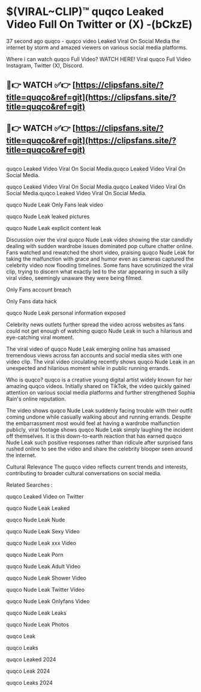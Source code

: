 # $(VIRAL~CLIP)™ quqco Leaked Video Full On Twitter or (X) -(bCkzE)
37 second ago quqco - quqco video Leaked Viral On Social Media the internet by storm and amazed viewers on various social media platforms.

Where i can watch quqco Full Video? WATCH HERE! Viral quqco Full Video Instagram, Twitter (X), Discord.

## 🔴👉 WATCH ✅👉 [https://clipsfans.site/?title=quqco&ref=git](https://clipsfans.site/?title=quqco&ref=git)
## 🔴👉 WATCH ✅👉 [https://clipsfans.site/?title=quqco&ref=git](https://clipsfans.site/?title=quqco&ref=git)
##
quqco Leaked Video Viral On Social Media.quqco Leaked Video Viral On Social Media.

quqco Leaked Video Viral On Social Media.quqco Leaked Video Viral On Social Media.quqco Leaked Video Viral On Social Media.

quqco Nude Leak Only Fans leak video

quqco Nude Leak leaked pictures

quqco Nude Leak explicit content leak

Discussion over the viral quqco Nude Leak video showing the star candidly dealing with sudden wardrobe issues dominated pop culture chatter online. Fans watched and rewatched the short video, praising quqco Nude Leak for taking the malfunction with grace and humor even as cameras captured the celebrity video now flooding timelines. Some fans have scrutinized the viral clip, trying to discern what exactly led to the star appearing in such a silly viral video, seemingly unaware they were being filmed.


Only Fans account breach

Only Fans data hack

quqco Nude Leak personal information exposed

Celebrity news outlets further spread the video across websites as fans could not get enough of watching quqco Nude Leak in such a hilarious and eye-catching viral moment.


The viral video of quqco Nude Leak emerging online has amassed tremendous views across fan accounts and social media sites with one video clip. The viral video circulating recently shows quqco Nude Leak in an unexpected and hilarious moment while in public running errands.


Who is quqco? quqco is a creative young digital artist widely known for her amazing quqco videos. Initially shared on TikTok, the video quickly gained attention on various social media platforms and further strengthened Sophia Rain's online reputation.

The video shows quqco Nude Leak suddenly facing trouble with their outfit coming undone while casually walking about and running errands. Despite the embarrassment most would feel at having a wardrobe malfunction publicly, viral footage shows quqco Nude Leak simply laughing the incident off themselves. It is this down-to-earth reaction that has earned quqco Nude Leak such positive responses rather than ridicule after surprised fans rushed online to see the video and share the celebrity blooper seen around the internet.

Cultural Relevance The quqco video reflects current trends and interests, contributing to broader cultural conversations on social media.

Related Searches :

quqco Leaked Video on Twitter

quqco Nude Leak Leaked

quqco Nude Leak Nude

quqco Nude Leak Sexy Video

quqco Nude Leak xxx Video

quqco Nude Leak Porn

quqco Nude Leak Adult Video

quqco Nude Leak Shower Video

quqco Nude Leak Twitter Video

quqco Nude Leak Onlyfans Video

quqco Nude Leak Leaks

quqco Nude Leak Photos

quqco Leak

quqco Leaks

quqco Leaked 2024

quqco Leak 2024

quqco Leaks 2024

